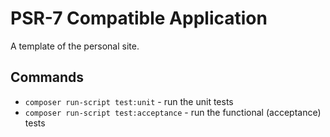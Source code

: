 # PSR-7 Compatible Application

A template of the personal site.

## Commands

- `composer run-script test:unit` - run the unit tests
- `composer run-script test:acceptance` - run the functional (acceptance) tests
